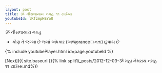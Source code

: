 ```yaml
---
layout: post
title: ૐ નીસલાયાય નમહ ૧૧ ટાઈમ્સ
youtubeId: lKfzmpHEYo0
---
```

 
 
 ૐ નીસલાયાય નમહ  
 
 -  કોણ તે જગ્યા છે જ્યાં અંધકાર (અજ્oranceાનતા) છુપાય છે 
 
  
 
  
 
 
 
 
 
 


{% include youtubePlayer.html id=page.youtubeId %}
 
[Next]({{ site.baseurl }}{% link  split1/_posts/2012-12-03-ૐ મહા નેથરાય નમહ ૧૧ ટાઈમ્સ.md%})
 
